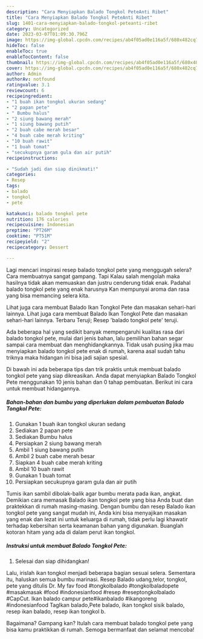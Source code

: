 ```yaml
---
description: "Cara Menyiapkan Balado Tongkol PeteAnti Ribet"
title: "Cara Menyiapkan Balado Tongkol PeteAnti Ribet"
slug: 1401-cara-menyiapkan-balado-tongkol-peteanti-ribet
category: Uncategorized
date: 2023-03-07T01:09:30.796Z
image: https://img-global.cpcdn.com/recipes/ab4f05ad0e116a5f/680x482cq70/balado-tongkol-pete-foto-resep-utama.jpg
hideToc: false
enableToc: true
enableTocContent: false
thumbnail: https://img-global.cpcdn.com/recipes/ab4f05ad0e116a5f/680x482cq70/balado-tongkol-pete-foto-resep-utama.jpg
cover: https://img-global.cpcdn.com/recipes/ab4f05ad0e116a5f/680x482cq70/balado-tongkol-pete-foto-resep-utama.jpg
author: Admin
authorAv: notfound
ratingvalue: 3.1
reviewcount: 6
recipeingredient:
- "1 buah ikan tongkol ukuran sedang"
- "2 papan pete"
- " Bumbu halus"
- "2 siung bawang merah"
- "1 siung bawang putih"
- "2 buah cabe merah besar"
- "4 buah cabe merah kriting"
- "10 buah rawit"
- "1 buah tomat"
- "secukupnya garam gula dan air putih"
recipeinstructions:

- "Sudah jadi dan siap dinikmati!"
categories:
- Resep
tags:
- balado
- tongkol
- pete

katakunci: balado tongkol pete 
nutrition: 176 calories
recipecuisine: Indonesian
preptime: "PT26M"
cooktime: "PT51M"
recipeyield: "2"
recipecategory: Dessert

---
```



Lagi mencari inspirasi resep balado tongkol pete yang menggugah selera? Cara membuatnya sangat gampang. Tapi Kalau salah mengolah maka hasilnya tidak akan memuaskan dan justru cenderung tidak enak. Padahal balado tongkol pete yang enak harusnya Kan mempunyai aroma dan rasa yang bisa memancing selera kita.


Lihat juga cara membuat Balado Ikan Tongkol Pete dan masakan sehari-hari lainnya. Lihat juga cara membuat Balado Ikan Tongkol Pete dan masakan sehari-hari lainnya. Terbaru Teruji; Resep &#39;balado tongkol pete&#39; teruji.

Ada beberapa hal yang sedikit banyak mempengaruhi kualitas rasa dari balado tongkol pete, mulai dari jenis bahan, lalu pemilihan bahan segar sampai cara membuat dan menghidangkannya. Tidak usah pusing jika mau menyiapkan balado tongkol pete enak di rumah, karena asal sudah tahu triknya maka hidangan ini bisa jadi sajian spesial.


Di bawah ini ada beberapa tips dan trik praktis untuk membuat balado tongkol pete yang siap dikreasikan. Anda dapat menyiapkan Balado Tongkol Pete menggunakan 10 jenis bahan dan 0 tahap pembuatan. Berikut ini cara untuk membuat hidangannya.

<!--inarticleads1-->

##### Bahan-bahan dan bumbu yang diperlukan dalam pembuatan Balado Tongkol Pete:

1. Gunakan 1 buah ikan tongkol ukuran sedang
1. Sediakan 2 papan pete
1. Sediakan  Bumbu halus
1. Persiapkan 2 siung bawang merah
1. Ambil 1 siung bawang putih
1. Ambil 2 buah cabe merah besar
1. Siapkan 4 buah cabe merah kriting
1. Ambil 10 buah rawit
1. Gunakan 1 buah tomat
1. Persiapkan secukupnya garam gula dan air putih


Tumis ikan sambil dibolak-balik agar bumbu merata pada ikan, angkat. Demikian cara memasak Balado ikan tongkol pete yang bisa Anda buat dan praktekkan di rumah masing-masing. Dengan bumbu dan resep Balado ikan tongkol pete yang sangat mudah ini, Anda kini bisa menyajikan masakan yang enak dan lezat ini untuk keluarga di rumah, tidak perlu lagi khawatir terhadap kebersihan serta keamanan bahan yang digunakan. Buanglah kotoran hitam yang ada di dalam perut ikan tongkol. 

<!--inarticleads2-->

##### Instruksi untuk membuat Balado Tongkol Pete:


1. Selesai dan siap dihidangkan!

Lalu, irislah ikan tongkol menjadi beberapa bagian sesuai selera. Sementara itu, haluskan semua bumbu marinasi. Resep Balado udang,telor, tongkol, pete yang ditulis Dr. My fav food #tongkolbalado #tongkolbaladopete #masakmasak #food #indonesianfood #resep #reseptongkolbalado #CapCut. Ikan balado campur pete#ikanbalado #ikangoreng #indonesianfood TagIkan balado,Pete balado, ikan tongkol sisik balado, resep ikan balado, resep ikan tongkol b. 

Bagaimana? Gampang kan? Itulah cara membuat balado tongkol pete yang bisa kamu praktikkan di rumah. Semoga bermanfaat dan selamat mencoba!
